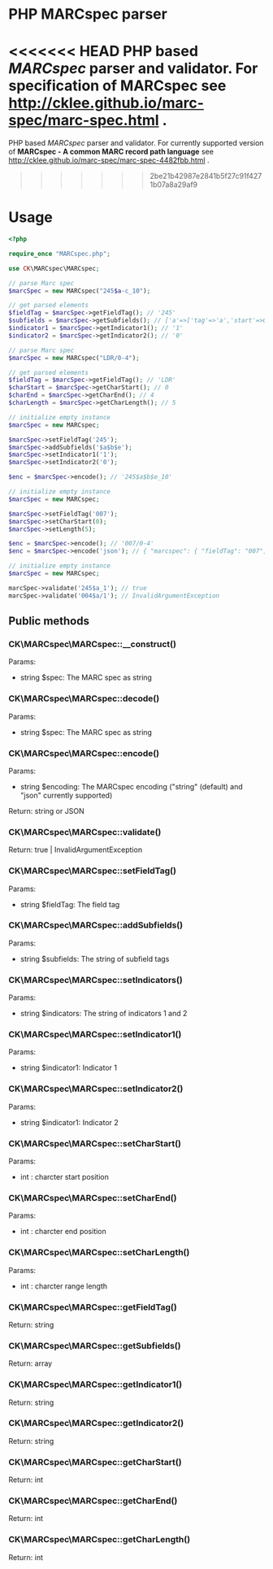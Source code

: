 # PHP MARCspec parser

<<<<<<< HEAD
PHP based *MARCspec* parser and validator. For specification of **MARCspec** see http://cklee.github.io/marc-spec/marc-spec.html .
=======
PHP based *MARCspec* parser and validator. For currently supported version of **MARCspec - A common MARC record path language** see http://cklee.github.io/marc-spec/marc-spec-4482fbb.html .
>>>>>>> 2be21b42987e2841b5f27c91f4271b07a8a29af9

# Usage

```php
<?php

require_once "MARCspec.php";

use CK\MARCspec\MARCspec;

// parse Marc spec
$marcSpec = new MARCspec("245$a-c_10");

// get parsed elements
$fieldTag = $marcSpec->getFieldTag(); // '245'
$subfields = $marcSpec->getSubfields(); // ['a'=>['tag'=>'a','start'=>0],'b'=>['tag'=>'b','start'=>0],'c'=>['tag'=>'c','start'=>0]]
$indicator1 = $marcSpec->getIndicator1(); // '1'
$indicator2 = $marcSpec->getIndicator2(); // '0'

// parse Marc spec
$marcSpec = new MARCspec("LDR/0-4");

// get parsed elements
$fieldTag = $marcSpec->getFieldTag(); // 'LDR'
$charStart = $marcSpec->getCharStart(); // 0
$charEnd = $marcSpec->getCharEnd(); // 4
$charLength = $marcSpec->getCharLength(); // 5

// initialize empty instance
$marcSpec = new MARCspec;

$marcSpec->setFieldTag('245');
$marcSpec->addSubfields('$a$b$e');
$marcSpec->setIndicator1('1');
$marcSpec->setIndicator2('0');

$enc = $marcSpec->encode(); // '245$a$b$e_10'

// initialize empty instance
$marcSpec = new MARCspec;

$marcSpec->setFieldTag('007');
$marcSpec->setCharStart(0);
$marcSpec->setLength(5);

$enc = $marcSpec->encode(); // '007/0-4'
$enc = $marcSpec->encode('json'); // { "marcspec": { "fieldTag": "007", "charStart": 0, "charEnd": 4, "charLength": 5 } }

// initialize empty instance
$marcSpec = new MARCspec;

marcSpec->validate('245$a_1'); // true
marcSpec->validate('004$a/1'); // InvalidArgumentException
```

## Public methods

### CK\MARCspec\MARCspec::__construct()

Params:

* string $spec: The MARC spec as string

### CK\MARCspec\MARCspec::decode()

Params:

* string $spec: The MARC spec as string

### CK\MARCspec\MARCspec::encode()

Params:

* string $encoding: The MARCspec encoding ("string" (default) and "json" currently supported)

Return: string or JSON

### CK\MARCspec\MARCspec::validate()

Return: true | InvalidArgumentException

### CK\MARCspec\MARCspec::setFieldTag()

Params:

* string $fieldTag: The field tag

### CK\MARCspec\MARCspec::addSubfields()

Params:

* string $subfields: The string of subfield tags

### CK\MARCspec\MARCspec::setIndicators()

Params:

* string $indicators: The string of indicators 1 and 2

### CK\MARCspec\MARCspec::setIndicator1()

Params:

* string $indicator1: Indicator 1

### CK\MARCspec\MARCspec::setIndicator2()

Params:

* string $indicator1: Indicator 2

### CK\MARCspec\MARCspec::setCharStart()

Params:

* int : charcter start position

### CK\MARCspec\MARCspec::setCharEnd()

Params:

* int : charcter end position

### CK\MARCspec\MARCspec::setCharLength()

Params:

* int : charcter range length

### CK\MARCspec\MARCspec::getFieldTag()

Return: string

### CK\MARCspec\MARCspec::getSubfields()

Return: array

### CK\MARCspec\MARCspec::getIndicator1()

Return: string

### CK\MARCspec\MARCspec::getIndicator2()

Return: string

### CK\MARCspec\MARCspec::getCharStart()

Return: int

### CK\MARCspec\MARCspec::getCharEnd()

Return: int

### CK\MARCspec\MARCspec::getCharLength()

Return: int

